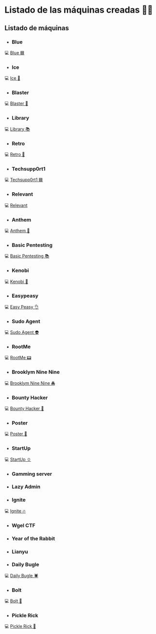 # Listado de las máquinas creadas 🐱‍💻

## Listado de máquinas

- ### Blue
💻 [Blue 🟦](Blue/)

- ### Ice
💻 [Ice 🧊](Ice/)

- ### Blaster
💻 [Blaster 🚀](Blaster/)

- ### Library
💻 [Library 📚](Library/)

- ### Retro
💻 [Retro 👾](Retro/)

- ### Techsupp0rt1
💻 [Techsupp0rt1 🟦](Techsupp0rt1/)

- ### Relevant
💻 [Relevant](Relevant/)

- ### Anthem
💻 [Anthem 🐇](Anthem/)

- ### Basic Pentesting
💻 [Basic Pentesting 📚](Basic%20Pentesting/)

- ### Kenobi
💻 [Kenobi 🤖](Kenobi/)

- ### Easypeasy
💻 [Easy Peasy 👌](Easy%20Peasy/)

- ### Sudo Agent
💻 [Sudo Agent 👽](Sudo%20Agent/)

- ### RootMe
💻 [RootMe 📟](RootMe/)

- ### Brooklym Nine Nine
💻 [Brooklym Nine Nine 🚔](Brooklym%20Nine%20Nine/)

- ### Bounty Hacker
💻 [Bounty Hacker 🐺](Bounty%20Hacker/)

- ### Poster
💻 [Poster 🐘](Poster/)

- ### StartUp
💻 [StartUp 🫑](StartUp/)

- ### Gamming server
- ### Lazy Admin
- ### Ignite
💻 [Ignite 🔥](Ignite/)

- ### Wgel CTF
- ### Year of the Rabbit
- ### Lianyu
- ### Daily Bugle
💻 [Daily Bugle 🕷️](Daily%20Bugle/)

- ### Bolt
💻 [Bolt 🐩](Bolt/)

- ### Pickle Rick
💻 [Pickle Rick 🥒](Pickle%20Rick/)